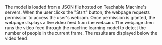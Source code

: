 The model is loaded from a JSON file hosted on Teachable Machine's servers. When the user clicks the "Start" button, the webpage requests permission to access the user's webcam. Once permission is granted, the webpage displays a live video feed from the webcam. The webpage then runs the video feed through the machine learning model to detect the number of people in the current frame. The results are displayed below the video feed.
